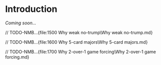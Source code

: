 # <a name="Introduction"> Introduction

_Coming soon..._



// TODO-NMB...{file:1500 Why weak no-trump\Why weak no-trump.md}

// TODO-NMB...{file:1600 Why 5-card majors\Why 5-card majors.md}

// TODO-NMB...{file:1700 Why 2-over-1 game forcing\Why 2-over-1 game forcing.md}

